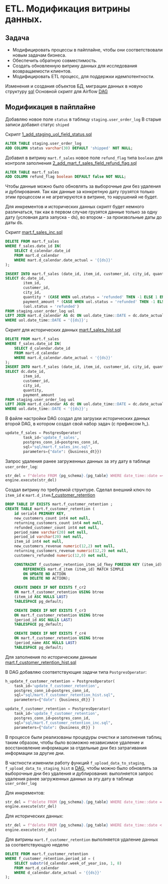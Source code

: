 # ETL. Модификация витрины данных.

## Задача

* Модифицировать процессы в пайплайне, чтобы они соответствовали новым задачам бизнеса.
* Обеспечить обратную совместимость.
* Создать обновленную витрину данных для исследования возвращаемости клиентов.
* Модифицировать ETL процесс, для поддержки идемпотентности.

Изменения и создания объектов БД, миграции данных в новую структуру [sql](./sql/)
Основной скрипт для Airflow [DAG](./src/dag.py)

## Модификация в пайплайне

Добавляю новое поле `status` в таблицу `staging.user_order_log`
В старые записи добавил статус `shiped`

Скрипт [1_add_staging_uol_field_status.sql](./sql/1_add_staging_uol_field_status.sql)
```sql
ALTER TABLE staging.user_order_log
ADD COLUMN status varchar(30) DEFAULT 'shipped' NOT NULL;
```

Добавил в витрину `mart.f_sales` новое поле `refund_flag` типа `boolean` для контроля заполнения [2_add_mart_f_sales_field_refund_flag.sql](./sql/2_add_mart_f_sales_field_refund_flag.sql)
```sql
ALTER TABLE mart.f_sales
ADD COLUMN refund_flag boolean DEFAULT false NOT NULL;
```
Чтобы данные можно было обновлять за выборочные дни без удаления и дублирования. Так как данные за конкретную дату грузятся только этим процессом и не агрегируются в витрине, то нарушений не будет.

Для инкрементов и исторических данных скрипт будет немного различаться, так как в первом случае грузятся данные только за одну дату (условная дата запуска - ds), во втором - за произвольные даты до даты ds.

Скрипт [mart.f_sales_inc.sql](./sql/mart.f_sales_inc.sql)
```sql
DELETE FROM mart.f_sales
WHERE f_sales.date_id IN(
    SELECT d_calendar.date_id
    FROM mart.d_calendar
    WHERE mart.d_calendar.date_actual = '{{ds}}'
);

INSERT INTO mart.f_sales (date_id, item_id, customer_id, city_id, quantity, payment_amount, refund_flag)
SELECT dc.date_id,
        item_id,
        customer_id,
        city_id,
        quantity * (CASE WHEN uol.status = 'refunded' THEN -1 ELSE 1 END) quantity,
        payment_amount * (CASE WHEN uol.status = 'refunded' THEN -1 ELSE 1 END) payment_amount,
        (uol.status = 'refunded')
FROM staging.user_order_log uol
LEFT JOIN mart.d_calendar AS dc ON uol.date_time::DATE = dc.date_actual
WHERE uol.date_time::DATE = '{{ds}}';
```

Скрипт для исторических данных [mart.f_sales_hist.sql](./sql/mart.f_sales_hist.sql)
```sql
DELETE FROM mart.f_sales
WHERE f_sales.date_id IN(
    SELECT d_calendar.date_id
    FROM mart.d_calendar
    WHERE mart.d_calendar.date_actual < '{{ds}}'
);
INSERT INTO mart.f_sales (date_id, item_id, customer_id, city_id, quantity, payment_amount)
SELECT dc.date_id,
        item_id,
        customer_id,
        city_id,
        quantity,
        payment_amount
FROM staging.user_order_log uol
LEFT JOIN mart.d_calendar AS dc ON uol.date_time::DATE = dc.date_actual
WHERE uol.date_time::DATE < '{{ds}}';
```

В файле настройки DAG создал для загрузки исторических данных второй DAG, в котором создал свой набор задач (с префиксом h_).

```python
update_f_sales = PostgresOperator(
        task_id='update_f_sales',
        postgres_conn_id=postgres_conn_id,
        sql="sql/mart.f_sales_inc.sql",
        parameters={"date": {business_dt}})
```

Запрос удаления ранее загруженных данных за эту дату в таблице `user_order_log`:
```python
str_del = f"delete FROM {pg_schema}.{pg_table} WHERE date_time::date =< '{date}'"
engine.execute(str_del)
```

Создал витрину по требуемой структуре. Сделал внешний ключ по `item_id` к `mart.d_item`.[f_customer_retention](./sql/3_create_f_customer_retention.sql)
```sql
DROP TABLE IF EXISTS mart.f_customer_retention ;
CREATE TABLE mart.f_customer_retention (
	id serial4 PRIMARY KEY,
    new_customers_count int4 not null,
    returning_customers_count int4 not null,
    refunded_customer_count int4 not null,
    period_name varchar(20) not null,
    period_id varchar(20) not null,
    item_id int4 not null,
    new_customers_revenue numeric(12,2) not null,
    returning_customers_revenue numeric(12,2) not null,
    customers_refunded numeric(12,0) not null,

    CONSTRAINT f_customer_retention_item_id_fkey FOREIGN KEY (item_id)
        REFERENCES mart.d_item (item_id) MATCH SIMPLE
        ON UPDATE NO ACTION
        ON DELETE NO ACTION);

	CREATE INDEX IF NOT EXISTS f_cr2
    ON mart.f_customer_retention USING btree
    (item_id ASC NULLS LAST)
    TABLESPACE pg_default;

    CREATE INDEX IF NOT EXISTS f_cr3
    ON mart.f_customer_retention USING btree
    (period_id ASC NULLS LAST)
    TABLESPACE pg_default;

    CREATE INDEX IF NOT EXISTS f_cr4
    ON mart.f_customer_retention USING btree
    (period_name ASC NULLS LAST)
    TABLESPACE pg_default;
```

Для заполнения по историческим данным [mart.f_customer_retention_hist.sql](./sql/mart.f_customer_retention_hist.sql)

В DAG добавляю соответствующие задачи типа `PostgresOperator`:
```python
h_update_f_customer_retention = PostgresOperator(
    task_id='update_f_customer_retention',
    postgres_conn_id=postgres_conn_id,
    sql="sql/mart.f_customer_retention_hist.sql",
    parameters={"date": {business_dt}} )

update_f_customer_retention = PostgresOperator(
    task_id='update_f_customer_retention',
    postgres_conn_id=postgres_conn_id,
    sql="sql/mart.f_customer_retention_inc.sql",
    parameters={"date": {business_dt}} )
```

В процессе были реализованы процедуры очистки и заполнения таблиц таким образом, чтобы было возможно независимое удаление и восстановление информации за отдельные дни без затрагивания информации за другие дни.

В частности изменили работу функций `f_upload_data_to_staging`, `f_upload_data_to_staging_hist` в [DAG](./src/dag.py), чтобы можно было обновлять за выборочные дни без удаления и дублирования: выполняется запрос удаления ранее загруженных данных за эту дату в таблице `user_order_log`

Для инкрементов:
```python
str_del = f"delete FROM {pg_schema}.{pg_table} WHERE date_time::date = '{date}'"
engine.execute(str_del)
```
Для исторических данных:
```python
str_del = f"delete FROM {pg_schema}.{pg_table} WHERE date_time::date < '{date}'"
engine.execute(str_del)
```
Для витрины `mart.f_customer_retention` выполняется удаление данных за соответствующую неделю
```sql
DELETE FROM mart.f_customer_retention
WHERE f_customer_retention.period_id = (
    SELECT substr(d_calendar.week_of_year_iso, 1, 8)
    FROM mart.d_calendar
    WHERE d_calendar.date_actual = '{{ds}}'
);
```